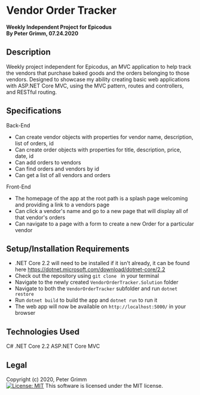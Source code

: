 # Vendor Order Tracker
**Weekly Independent Project for Epicodus**  
**By Peter Grimm, 07.24.2020**

## Description

Weekly project independent for Epicodus, an MVC application to help track the vendors that purchase baked goods and the orders belonging to those vendors. Designed to showcase my ability creating basic web applications with ASP.NET Core MVC, using the MVC pattern, routes and controllers, and RESTful routing.

## Specifications
Back-End
* Can create vendor objects with properties for vendor name, description, list of orders, id
* Can create order objects with properties for title, description, price, date, id
* Can add orders to vendors
* Can find orders and vendors by id
* Can get a list of all vendors and orders

Front-End
* The homepage of the app at the root path is a splash page welcoming and providing a link to a vendors page
* Can click a vendor's name and go to a new page that will display all of that vendor's orders
* Can navigate to a page with a form to create a new Order for a particular vendor


## Setup/Installation Requirements

* .NET Core 2.2 will need to be installed if it isn't already, it can be found here https://dotnet.microsoft.com/download/dotnet-core/2.2
* Check out the repository using `git clone ` in your terminal
* Navigate to the newly created `VendorOrderTracker.Solution` folder
* Navigate to both the `VendorOrderTracker` subfolder and run `dotnet restore`
* Run `dotnet build` to build the app and `dotnet run` to run it
* The web app will now be available on `http://localhost:5000/` in your browser

## Technologies Used

C#
.NET Core 2.2
ASP.NET Core MVC

## Legal

Copyright (c) 2020, Peter Grimm  
[![License: MIT](https://img.shields.io/badge/License-MIT-yellow.svg)](https://opensource.org/licenses/MIT) This software is licensed under the MIT license.